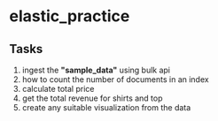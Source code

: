 # elastic_practice

## Tasks

1. ingest the **"sample_data"** using bulk api
2. how to count the number of documents in an index
3. calculate total price
4. get the total revenue for shirts and top
5. create any suitable visualization from the data
